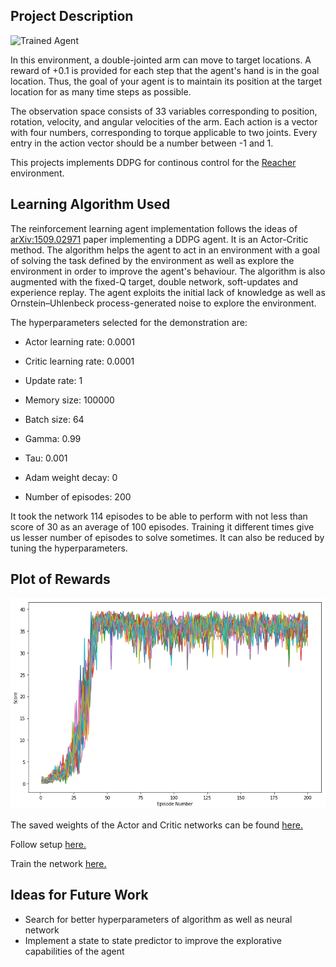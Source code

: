 ## Project Description

![](https://user-images.githubusercontent.com/10624937/43851024-320ba930-9aff-11e8-8493-ee547c6af349.gif "Trained Agent")

In this environment, a double-jointed arm can move to target locations. A reward of +0.1 is provided for each step that the agent's hand is in the goal location. Thus, the goal of your agent is to maintain its position at the target location for as many time steps as possible.

The observation space consists of 33 variables corresponding to position, rotation, velocity, and angular velocities of the arm. Each action is a vector with four numbers, corresponding to torque applicable to two joints. Every entry in the action vector should be a number between -1 and 1.

This projects implements DDPG for continous control for the [Reacher](https://github.com/Unity-Technologies/ml-agents/blob/master/docs/Learning-Environment-Examples.md#reacher) environment.

## Learning Algorithm Used

The reinforcement learning agent implementation follows the ideas of [arXiv:1509.02971](https://arxiv.org/abs/1511.06581) paper implementing a DDPG agent. It is an Actor-Critic method.
The algorithm helps the agent to act in an environment with a goal of solving the task defined by the environment as well as explore the environment in order to improve the agent's behaviour. The algorithm is also augmented with the fixed-Q target, double network, soft-updates and experience replay.
The agent exploits the initial lack of knowledge as well as Ornstein–Uhlenbeck process-generated noise to explore the environment.


The hyperparameters selected for the demonstration are:

- Actor learning rate: 0.0001
- Critic learning rate: 0.0001
- Update rate: 1
- Memory size: 100000
- Batch size: 64
- Gamma: 0.99
- Tau: 0.001
- Adam weight decay: 0

- Number of episodes: 200

It took the network 114 episodes to be able to perform with not less than score of 30 as an average of 100 episodes.
Training it different times give us lesser number of episodes to solve sometimes. 
It can also be reduced by tuning the hyperparameters.

## Plot of Rewards 

![](https://github.com/prajwalgatti/DRL-Continuous-Control/blob/master/plot.png)

The saved weights of the Actor and Critic networks can be found [here.](https://github.com/prajwalgatti/DRL-Continuous-Control/tree/master/savedmodels)

Follow setup [here.](https://github.com/prajwalgatti/DRL-Continuous-Control/blob/master/Setup.md)

Train the network [here.](https://github.com/prajwalgatti/DRL-Continuous-Control/blob/master/Continuous_Control.ipynb)

## Ideas for Future Work

- Search for better hyperparameters of algorithm as well as neural network
- Implement a state to state predictor to improve the explorative capabilities of the agent
